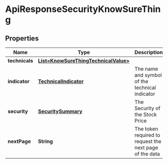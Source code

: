 
# ApiResponseSecurityKnowSureThing

## Properties
Name | Type | Description | Notes
------------ | ------------- | ------------- | -------------
**technicals** | [**List&lt;KnowSureThingTechnicalValue&gt;**](KnowSureThingTechnicalValue.md) |  |  [optional]
**indicator** | [**TechnicalIndicator**](TechnicalIndicator.md) | The name and symbol of the technical indicator |  [optional]
**security** | [**SecuritySummary**](SecuritySummary.md) | The Security of the Stock Price |  [optional]
**nextPage** | **String** | The token required to request the next page of the data |  [optional]



